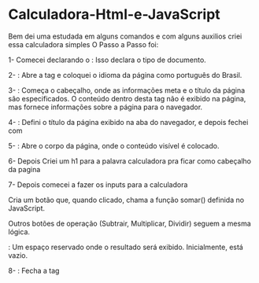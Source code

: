 # Calculadora-Html-e-JavaScript
Bem dei uma estudada em alguns comandos e com alguns auxilios criei essa calculadora simples
O Passo a Passo foi: 

1- Comecei declarando o <!DOCTYPE html>: Isso declara o tipo de documento.

2- <html lang="pt-br">: Abre a tag <html> e coloquei o idioma da página como português do Brasil.

3- <head>: Começa o cabeçalho, onde as informações meta e o título da página são especificados. O conteúdo dentro desta tag não é exibido na página, mas fornece informações sobre a página para o navegador.

4- <title>Calculadora</title>: Defini o título da página exibido na aba do navegador, e depois fechei com </head>

5- <body>: Abre o corpo da página, onde o conteúdo visível é colocado.

6- Depois Criei um h1 para a palavra calculadora pra ficar como cabeçalho da pagina

7- Depois comecei a fazer os inputs para a calculadora 

<!--<button onclick="somar()">Somar</button>:--> Cria um botão que, quando clicado, chama a função somar() definida no JavaScript.

Outros botões de operação (Subtrair, Multiplicar, Dividir) seguem a mesma lógica.

<span></span>: Um espaço reservado onde o resultado será exibido. Inicialmente, está vazio.

8- <script>: Abre a tag <script> para incorporar código JavaScript no documento.

9- var n1 = document.querySelector('#n1');: Isso define a variável n1 para armazenar uma referência ao elemento HTML com o id n1, ou seja, o primeiro campo de entrada.Fiz mais duas varias uma para n2 e outra para o resultado.

10- Depois comecei a fazer o processo das 4 operações que seguiam esse logica:                                              
  function somar() {
            resultado.innerHTML = parseFloat(n1.value) + parseFloat(n2.value)
Todas as outras três seguiam a mesma lógica so mudavam os sinais de operação de cada uma e os nomes no lugar de somar por exemplo viraria subtrair caso fosse subtração a operação

11- parseFloat(): Converte os valores dos campos de entrada em números de ponto flutuante (decimais) para realizar as operações corretamente.

12- resultado.innerHTML: Atualiza o conteúdo do elemento span com o resultado da operação.

13- </script>: Fecha a tag <script>.

</body>: Fecha a seção do corpo da página.

</html>: Fecha a tag <html>.
